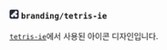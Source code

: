 ### [<img height="16px" src="icon.png">](#) `branding/tetris-ie`
[`tetris-ie`](https://github.com/zer0ken/tetris-ie)에서 사용된 아이콘 디자인입니다.